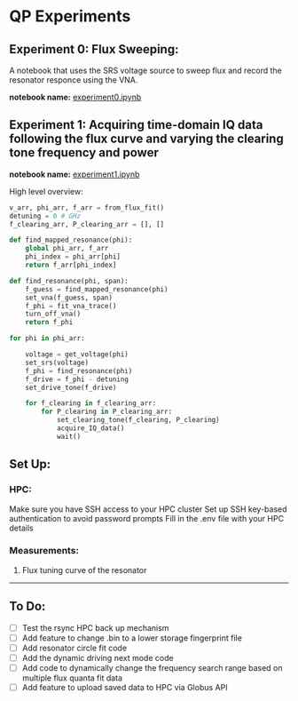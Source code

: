 # QP Experiments

## Experiment 0: Flux Sweeping:

A notebook that uses the SRS voltage source to sweep flux and record the resonator responce using the VNA.

**notebook name:** [experiment0.ipynb](experiment0.ipynb)

## Experiment 1: Acquiring time-domain IQ data following the flux curve and varying the clearing tone frequency and power

**notebook name:** [experiment1.ipynb](experiment1.ipynb)

High level overview:

```python
v_arr, phi_arr, f_arr = from_flux_fit()
detuning = 0 # GHz
f_clearing_arr, P_clearing_arr = [], []

def find_mapped_resonance(phi):
    global phi_arr, f_arr
    phi_index = phi_arr[phi]
    return f_arr[phi_index]

def find_resonance(phi, span):
    f_guess = find_mapped_resonance(phi)
    set_vna(f_guess, span)
    f_phi = fit_vna_trace()
    turn_off_vna()
    return f_phi

for phi in phi_arr:

    voltage = get_voltage(phi)
    set_srs(voltage)
    f_phi = find_resonance(phi)
    f_drive = f_phi - detuning
    set_drive_tone(f_drive)

    for f_clearing in f_clearing_arr:
        for P_clearing in P_clearing_arr:
            set_clearing_tone(f_clearing, P_clearing)
            acquire_IQ_data()
            wait()


```

## Set Up:

### HPC:

Make sure you have SSH access to your HPC cluster
Set up SSH key-based authentication to avoid password prompts
Fill in the .env file with your HPC details

### Measurements:

1. Flux tuning curve of the resonator

---

## To Do:

- [ ] Test the rsync HPC back up mechanism
- [ ] Add feature to change .bin to a lower storage fingerprint file
- [ ] Add resonator circle fit code
- [ ] Add the dynamic driving next mode code
- [ ] Add code to dynamically change the frequency search range based on multiple flux quanta fit data
- [ ] Add feature to upload saved data to HPC via Globus API
